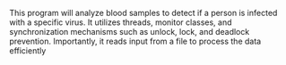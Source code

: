 This program will analyze blood samples to detect if a person is infected with a specific virus. It utilizes threads, monitor classes, and synchronization mechanisms such as unlock, lock, and deadlock prevention. Importantly, it reads input from a file to process the data efficiently
